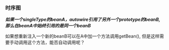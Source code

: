 

### 时序图  


***如果一个singleType的beanA，autowire引用了另外一个prototype的beanB, 那么在beanA中始终引用的是同一个beanB***

如果想重新注入一个新的beanB可以在A中加一个方法调用getBean(), 但是这样需要手动调用这个方法，能否自动调用呢？  
